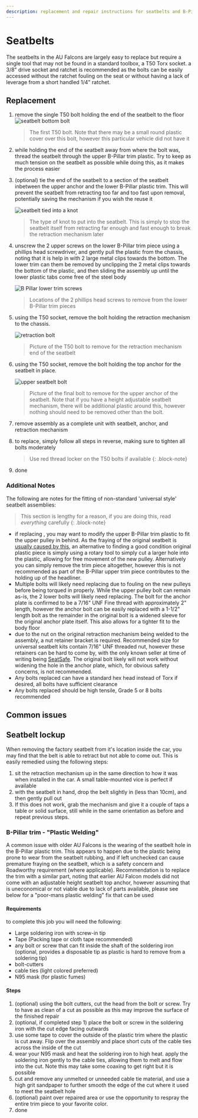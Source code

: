 ```yaml
---
description: replacement and repair instructions for seatbelts and B-Pillar Seatbelt trims. Partially useful for the BA/BF Falcons and SX/SY Territory models
---
```


# Seatbelts

The seatbelts in the AU Falcons are largely easy to replace but require a single tool that may not be found in a standard toolbox, a T50 Torx socket. a 3/8" drive socket and ratchet is recommended as the bolts can be easily accessed without the ratchet fouling on the seat or without having a lack of leverage from a short handled 1/4" ratchet.

## Replacement

1. remove the single T50 bolt holding the end of the seatbelt to the floor
    ![seatbelt bottom bolt](./seatbelt-bottom-anchor-bolt.jpg)

    > The first T50 bolt. Note that there may be a small round plastic cover over this bolt, however this particular vehicle did not have it
    
1. while holding the end of the seatbelt away from where the bolt was, thread the seatbelt through the upper B-Pillar trim plastic. Try to keep as much tension on the seatbelt as possible while doing this, as it makes the process easier
1. (optional) tie the end of the seatbelt to a section of the seatbelt inbetween the upper anchor and the lower B-Pillar plastic trim. This will prevent the seatbelt from retracting too far and too fast upon removal, potentially saving the mechanism if you wish the reuse it

    ![seatbelt tied into a knot](./seatbelt-knot.jpg)

    > The type of knot to put into the seatbelt. This is simply to stop the seatbelt itself from retracting far enough and fast enough to break the retraction mechanism later

1. unscrew the 2 upper screws on the lower B-Pillar trim piece using a phillips head screwdriver, and gently pull the plastic from the chassis, noting that it is help in with 2 large metal clips towards the bottom. The lower trim can them be removed by unclipping the 2 metal clips towards the bottom of the plastic, and then sliding the assembly up until the lower plastic tabs come free of the steel body

    ![B Pillar lower trim screws](./b-pillar-lower-screws.jpg)

    > Locations of the 2 phillips head screws to remove from the lower B-Pillar trim pieces

1. using the T50 socket, remove the bolt holding the retraction mechanism to the chassis.

    ![retraction bolt](./seatbelt-retraction-anchor-bolt.jpg)

    > Picture of the T50 bolt to remove for the retraction mechanism end of the seatbelt

1. using the T50 socket, remove the bolt holding the top anchor for the seatbelt in place.

    ![upper seatbelt bolt](./seatbelt-upper-bolt.jpg)

    > Picture of the final bolt to remove for the upper anchor of the seatbelt. Note that if you have a height adjustable seatbelt mechanism, there will be additional plastic around this, however nothing should need to be removed other than the bolt.

1. remove assembly as a complete unit  with seatbelt, anchor, and retraction mechanism
1. to replace, simply follow all steps in reverse, making sure to tighten all bolts moderately

    > Use red thread locker on the T50 bolts if available
    {: .block-note}

1. done

### Additional Notes

The following are notes for the fitting of non-standard 'universal style' seatbelt assemblies:

> This section is lengthy for a reason, if you are doing this, read *everything* carefully
{: .block-note}

- if replacing , you may want to modify the upper B-Pillar trim plastic to fit the upper pulley in behind. As the fraying of the original seatbelt is [usually caused by this](#common-issues---upper-b-pillar-plastic-trim), an alternative to finding a good condition original plastic piece is simply using a rotary tool to simply cut a larger hole into the plastic, allowing for free movement of the new pulley. Alternatively you can simply remove the trim piece altogether, however this is not recommended as part of the B-Pillar upper trim piece contributes to the holding up of the headliner.
- Multiple bolts will likely need replacing due to fouling on the new pulleys before being torqued in properly. While the upper pulley bolt can remain as-is, the 2 lower bolts will likely need replacing. The bolt for the anchor plate is confirmed to be a 7/16" UNF Fine thread with approximately 2" length, however the anchor bolt can be easily replaced with a 1-1/2" length bolt as the remainder in the original bolt is a widened sleeve for the original anchor plate itself. This also allows for a tighter fit to the body floor
- due to the nut on the original retraction mechanism being welded to the assembly, a nut retainer bracket is required. Recommended size for universal seatbelt kits contain 7/16" UNF threaded nut, however these retainers can be hard to come by, with the only known seller at time of writing being [SeatSafe](../../Credits.md#collected-information-primarily-product-listing-images). The original bolt likely will not work without widening the hole in the anchor plate, which, for obvious safety concerns, is not recommended.
- Any bolts replaced can have a standard hex head instead of Torx if desired, all bolts have sufficient clearance
- Any bolts replaced should be high tensile, Grade 5 or 8 bolts recommended

## Common issues

## Seatbelt lockup

When removing the factory seatbelt from it's location inside the car, you may find that the belt is able to retract but not able to come out. This is easily remedied using the following steps:

1. sit the retraction mechanism up in the same direction to how it was when installed in the car. A small table-mounted vice is perfect if available
1. with the seatbelt in hand, drop the belt slightly in (less than 10cm), and then gently pull out
1. If this does not work, grab the mechanism and give it a couple of taps a table or solid surface, still while in the same orientation as before and repeat previous steps.

### B-Pillar trim - "Plastic Welding"

A common issue with older AU Falcons is the wearing of the seatbelt hole in the B-Pillar plastic trim. This appears to happen due to the plastic being prone to wear from the seatbelt rubbing, and if left unchecked can cause premature fraying on the seatbelt, which is a safety concern and Roadworthy requirement (where applicable). Recommendation is to replace the trim with a similar part, noting that earlier AU Falcon models did not come with an adjustable height seatbelt top anchor, however assuming that is uneconomical or not viable due to lack of parts available, please see below for a "poor-mans plastic welding" fix that can be used

#### Requirements
to complete this job you will need the following:
- Large soldering iron with screw-in tip
- Tape (Packing tape or cloth tape recommended)
- any bolt or screw that can fit inside the shaft of the soldering iron (optional, provides a disposable tip as plastic is hard to remove from a soldering tip)
- bolt-cutters
- cable ties (light colored preferred)
- N95 mask (for plastic fumes)

#### Steps
1. (optional) using the bolt cutters, cut the head from the bolt or screw. Try to have as clean of a cut as possible as this may improve the surface of the finished repair
1. (optional, if completed step 1) place the bolt or screw in the soldering iron with the cut edge facing outwards
1. use some tape to cover the outside of the plastic trim where the plastic is cut away. Flip over the assembly and place short cuts of the cable ties across the inside of the cut
1. wear your N95 mask and heat the soldering iron to high heat. apply the soldering iron gently to the cable ties, allowing them to melt and flow into the cut. Note this may take some coaxing to get right but it is possible
1. cut and remove any unmelted or unneeded cable tie material, and use a high grit sandpaper to further smooth the edge of the cut where it used to meet the seatbelt hole
1. (optional) paint over repaired area or use the opportunity to respray the entire trim piece to your favorite color.
1. done